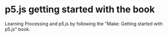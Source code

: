 # p5.js getting started with the book 
Learning Processing and p5.js by following the "Make: Getting started with p5.js" book.  
